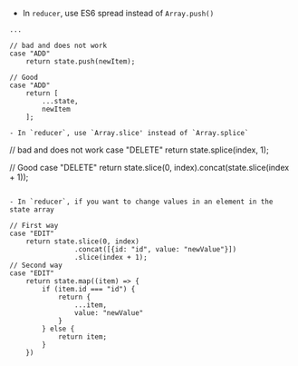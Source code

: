 - In `reducer`, use ES6 spread instead of `Array.push()`

```
... 

// bad and does not work
case "ADD"
    return state.push(newItem);

// Good
case "ADD"
    return [
        ...state,
        newItem
    ];

- In `reducer`, use `Array.slice' instead of `Array.splice`

```

// bad and does not work
case "DELETE"
    return state.splice(index, 1);

// Good
case "DELETE"
    return state.slice(0, index).concat(state.slice(index + 1));

```

- In `reducer`, if you want to change values in an element in the state array

// First way
case "EDIT"
    return state.slice(0, index)
                .concat([{id: "id", value: "newValue"}])
                .slice(index + 1);
// Second way
case "EDIT"
    return state.map((item) => {
        if (item.id === "id") {
            return {
                ...item, 
                value: "newValue"
            }
        } else {
            return item;
        }
    })